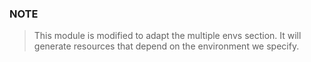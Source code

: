 ### NOTE

> This module is modified to adapt the multiple envs section.
> It will generate resources that depend on the environment we specify.